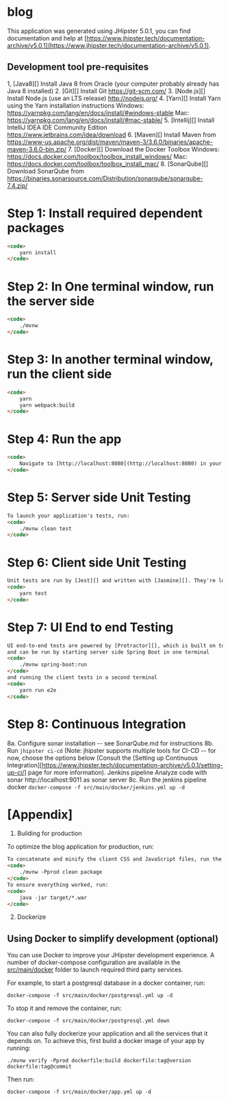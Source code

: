 # blog
This application was generated using JHipster 5.0.1, you can find documentation and help at [https://www.jhipster.tech/documentation-archive/v5.0.1](https://www.jhipster.tech/documentation-archive/v5.0.1).

## Development tool pre-requisites

1, [Java8][] Install Java 8 from Oracle (your computer probably already has Java 8 installed)
2. [Git][] Install Git https://git-scm.com/
3. [Node.js][] Install Node.js (use an LTS release) http://nodejs.org/
4. [Yarn][] Install Yarn using the Yarn installation instructions Windows: https://yarnpkg.com/lang/en/docs/install/#windows-stable Mac: https://yarnpkg.com/lang/en/docs/install/#mac-stable/
5. [Intellij][] Install IntelliJ IDEA IDE Community Edition https://www.jetbrains.com/idea/download
6. [Maven][] Install Maven from https://www-us.apache.org/dist/maven/maven-3/3.6.0/binaries/apache-maven-3.6.0-bin.zip/
7. [Docker][] Download the Docker Toolbox Windows: https://docs.docker.com/toolbox/toolbox_install_windows/ Mac: https://docs.docker.com/toolbox/toolbox_install_mac/
8. [SonarQube][] Download SonarQube from https://binaries.sonarsource.com/Distribution/sonarqube/sonarqube-7.4.zip/


# Step 1: Install required dependent packages
```html
<code>
    yarn install
</code>
```

# Step 2: In One terminal window, run the server side
```html
<code>
    ./mvnw
</code>
```
# Step 3: In another terminal window, run the client side
```html
<code>
    yarn 
    yarn webpack:build
</code>
```
# Step 4: Run the app
```html
<code>
    Navigate to [http://localhost:8080](http://localhost:8080) in your browser.
</code>
```


# Step 5: Server side Unit Testing
```html
To launch your application's tests, run:
<code>
    ./mvnw clean test
</code>
```

# Step 6: Client side Unit Testing
```html
Unit tests are run by [Jest][] and written with [Jasmine][]. They're located in [src/test/javascript/](src/test/javascript/) and can be run with:
<code>
    yarn test
</code>
```

# Step 7: UI End to end Testing
```html
UI end-to-end tests are powered by [Protractor][], which is built on top of WebDriverJS. They're located in [src/test/javascript/e2e](src/test/javascript/e2e)
and can be run by starting server side Spring Boot in one terminal 
<code>
    ./mvnw spring-boot:run 
</code>
and running the client tests in a second terminal 
<code>
    yarn run e2e
</code>
```

# Step 8: Continuous Integration

8a. Configure sonar installation -- see SonarQube.md for instructions
8b. Run `jhipster ci-cd` (Note: jhipster supports multiple tools for CI-CD -- for now, choose the options below 
    (Consult the [Setting up Continuous Integration][https://www.jhipster.tech/documentation-archive/v5.0.1/setting-up-ci/] page for more information).
Jenkins pipeline
Analyze code with sonar
http://localhost:9011 as sonar server
8c. Run the jenkins pipeline docker
`docker-compose -f src/main/docker/jenkins.yml up -d`




# [Appendix] 
1. Building for production

To optimize the blog application for production, run:
```html
To concatenate and minify the client CSS and JavaScript files, run the following command. It will also modify `index.html` so it references these new files.
<code>
    ./mvnw -Pprod clean package
</code>
To ensure everything worked, run:
<code>
    java -jar target/*.war
</code>
```

2. Dockerize

## Using Docker to simplify development (optional)

You can use Docker to improve your JHipster development experience. A number of docker-compose configuration are available in the [src/main/docker](src/main/docker) folder to launch required third party services.

For example, to start a postgresql database in a docker container, run:

    docker-compose -f src/main/docker/postgresql.yml up -d

To stop it and remove the container, run:

    docker-compose -f src/main/docker/postgresql.yml down

You can also fully dockerize your application and all the services that it depends on.
To achieve this, first build a docker image of your app by running:

    ./mvnw verify -Pprod dockerfile:build dockerfile:tag@version dockerfile:tag@commit

Then run:

    docker-compose -f src/main/docker/app.yml up -d
